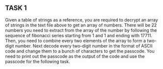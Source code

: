 ## TASK 1
Given a table of strings as a reference, you are required to decrypt an array of strings in the text file above to get an array of numbers. There will be 22 numbers you need to extract from the array of the number by following the sequence of fibonacci series starting from 1 and 1 and ending with 17711. Then, you need to combine every two elements of the array to form a two-digit number. Next decode every two-digit number in the format of ASCII code and change them to a bunch of characters to get the passcode. You need to print out the passcode as the output of the code and use the passcode for the following task.
